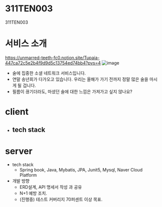 # 311TEN003
311TEN003

# 서비스 소개
https://unmarred-teeth-fc0.notion.site/Tupaia-447ca72c5e2b4f9d9d5c13754ed74bb4?pvs=4
![image](https://github.com/potenday-project/311TEN003/assets/43495319/2052e76e-4013-4a9a-aa26-626caca16bc4)
- 술에 집중한 소셜 네트워크 서비스입니다.
- 연말 송년회가 다가오고 있습니다. 우리는 올해가 가기 전까지 정말 많은 술을 마시게 될 겁니다.
- 필름이 끊기더라도, 마셨던 술에 대한 느낌은 가져가고 싶지 않나요?

# client
- tech stack
  - 
# server
- tech stack
  - Spring book, Java, Mybatis, JPA, Junit5, Mysql, Naver Cloud Platform
- 개발 방향
  - ERD설계, API 명세서 작성 과 공유
  - N+1 예방 조치.
  - (진행중) 테스트 커버리지 70퍼센트 이상 목표.
